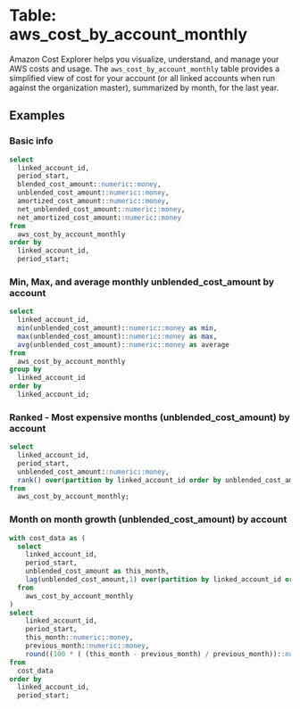 # Table: aws_cost_by_account_monthly

Amazon Cost Explorer helps you visualize, understand, and manage your AWS costs and usage.  The `aws_cost_by_account_monthly` table provides a simplified view of cost for your account (or all linked accounts when run against the organization master), summarized by month, for the last year.  


## Examples

### Basic info

```sql
select
  linked_account_id,
  period_start,
  blended_cost_amount::numeric::money,
  unblended_cost_amount::numeric::money,
  amortized_cost_amount::numeric::money,
  net_unblended_cost_amount::numeric::money,
  net_amortized_cost_amount::numeric::money
from 
  aws_cost_by_account_monthly
order by
  linked_account_id,
  period_start;
```



### Min, Max, and average monthly unblended_cost_amount by account

```sql
select
  linked_account_id,
  min(unblended_cost_amount)::numeric::money as min,
  max(unblended_cost_amount)::numeric::money as max,
  avg(unblended_cost_amount)::numeric::money as average
from 
  aws_cost_by_account_monthly
group by
  linked_account_id
order by
  linked_account_id;
```


### Ranked - Most expensive months (unblended_cost_amount) by account

```sql
select
  linked_account_id,
  period_start,
  unblended_cost_amount::numeric::money,
  rank() over(partition by linked_account_id order by unblended_cost_amount desc)
from 
  aws_cost_by_account_monthly;
```



### Month on month growth (unblended_cost_amount) by account

```sql
with cost_data as (
  select
    linked_account_id,
    period_start,
    unblended_cost_amount as this_month,
    lag(unblended_cost_amount,1) over(partition by linked_account_id order by period_start desc) as previous_month
  from 
    aws_cost_by_account_monthly
)
select
    linked_account_id,
    period_start,
    this_month::numeric::money,
    previous_month::numeric::money,
    round((100 * ( (this_month - previous_month) / previous_month))::numeric, 2) as percent_change
from
  cost_data
order by
  linked_account_id,
  period_start;
```

